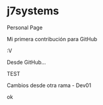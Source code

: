 # j7systems
Personal Page

Mi primera contribución para GitHub

:V

Desde GitHub...

TEST

Cambios desde otra rama - Dev01


ok